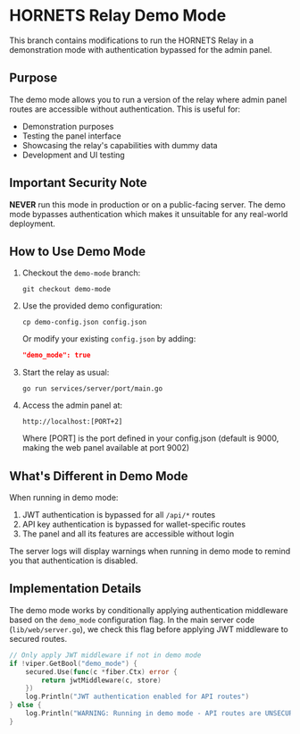 # HORNETS Relay Demo Mode

This branch contains modifications to run the HORNETS Relay in a demonstration mode with authentication bypassed for the admin panel.

## Purpose

The demo mode allows you to run a version of the relay where admin panel routes are accessible without authentication. This is useful for:

- Demonstration purposes
- Testing the panel interface
- Showcasing the relay's capabilities with dummy data
- Development and UI testing

## Important Security Note

**NEVER** run this mode in production or on a public-facing server. The demo mode bypasses authentication which makes it unsuitable for any real-world deployment.

## How to Use Demo Mode

1. Checkout the `demo-mode` branch:
   ```
   git checkout demo-mode
   ```

2. Use the provided demo configuration:
   ```
   cp demo-config.json config.json
   ```
   Or modify your existing `config.json` by adding:
   ```json
   "demo_mode": true
   ```

3. Start the relay as usual:
   ```
   go run services/server/port/main.go
   ```

4. Access the admin panel at:
   ```
   http://localhost:[PORT+2]
   ```
   Where [PORT] is the port defined in your config.json (default is 9000, making the web panel available at port 9002)

## What's Different in Demo Mode

When running in demo mode:

1. JWT authentication is bypassed for all `/api/*` routes
2. API key authentication is bypassed for wallet-specific routes
3. The panel and all its features are accessible without login

The server logs will display warnings when running in demo mode to remind you that authentication is disabled.

## Implementation Details

The demo mode works by conditionally applying authentication middleware based on the `demo_mode` configuration flag. In the main server code (`lib/web/server.go`), we check this flag before applying JWT middleware to secured routes.

```go
// Only apply JWT middleware if not in demo mode
if !viper.GetBool("demo_mode") {
    secured.Use(func(c *fiber.Ctx) error {
        return jwtMiddleware(c, store)
    })
    log.Println("JWT authentication enabled for API routes")
} else {
    log.Println("WARNING: Running in demo mode - API routes are UNSECURED!")
}
